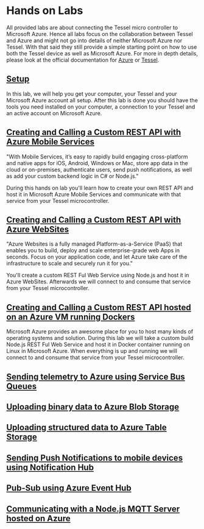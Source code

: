 Hands on Labs
=============

All provided labs are about connecting the Tessel micro controller to Microsoft Azure. Hence all labs focus on the collaboration between Tessel and Azure and might not go into details of neither Microsoft Azure nor Tessel. With that said they still provide a simple starting point on how to use both the Tessel device as well as Microsoft Azure. For more in depth details, please look at the official documentation for [Azure](http://azure.com) or [Tessel](https://tessel.io).

[Setup](_setup)
-----------------

In this lab, we will help you get your computer, your Tessel and your Microsoft Azure account all setup. After this lab is done you should have the tools you need installed on your computer, a connection to your Tessel and an active account on Microsoft Azure.

[Creating and Calling a Custom REST API with Azure Mobile Services](mobile-services)
------------------------------------------------------------------------------------

"With Mobile Services, it’s easy to rapidly build engaging cross-platform and native apps for iOS, Android, Windows or Mac, store app data in the cloud or on-premises, authenticate users, send push notifications, as well as add your custom backend logic in C# or Node.js."

During this hands on lab you'll learn how to create your own REST API and host it in Microsoft Azure Mobile Services and communicate with that service from your Tessel microcontroller.

[Creating and Calling a Custom REST API with Azure WebSites](websites)
----------------------------------------------------------------------

"Azure Websites is a fully managed Platform-as-a-Service (PaaS) that enables you to build, deploy and scale enterprise-grade web Apps in seconds. Focus on your application code, and let Azure take care of the infrastructure to scale and securely run it for you."

You'll create a custom REST Ful Web Service using Node.js and host it in Azure WebSites. Afterwards we will connect to and consume that service from your Tessel microcontroller.

[Creating and Calling a Custom REST API hosted on an Azure VM running Dockers](dockers)
----------------------------------------------------------------------------

Microsoft Azure provides an awesome place for you to host many kinds of operating systems and solution. During this lab we will take a custom build Node.js REST Ful Web Service and host it in Docker container running on Linux in Microsoft Azure. When everything is up and running we will connect to and consume that service from your Tessel microcontroller.

[Sending telemetry to Azure using Service Bus Queues](service-bus-queues)
----------------------------------------------------


[Uploading binary data to Azure Blob Storage](blob-storage)
-------------------------------------------


[Uploading structured data to Azure Table Storage](table-storage)
------------------------------------------------


[Sending Push Notifications to mobile devices using Notification Hub](notification-hub)
-------------------------------------------------------------------


[Pub-Sub using Azure Event Hub](event-hub)
-----------------------------


[Communicating with a Node.js MQTT Server hosted on Azure](worker-roles)
--------------------------------------------------------
